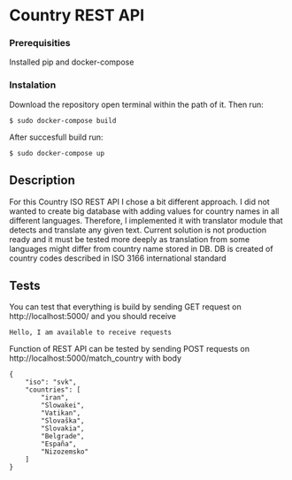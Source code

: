 # Country REST API


### Prerequisities
Installed pip and docker-compose

### Instalation

Download the repository open terminal within the path of it.
Then run:
```
$ sudo docker-compose build
```
After succesfull build run:
```
$ sudo docker-compose up
```

## Description

For this Country ISO REST API I chose a bit different approach.
I did not wanted to create big database with adding values for country names in all different languages.
Therefore, I implemented it with translator module that detects and translate any given text.
Current solution is not production ready and it must be tested more deeply
as translation from some languages might differ from country name stored in DB.
DB is created of country codes described in ISO 3166 international standard

## Tests
You can test that everything is build by sending GET request on http://localhost:5000/
and you should receive 
```
Hello, I am available to receive requests
```
Function of REST API can be tested by sending POST requests on
http://localhost:5000/match_country
with body
```
{
	"iso": "svk",
	"countries": [
		"iran",
		"Slowakei",
		"Vatikan",
		"Slovaška",
		"Slovakia",
		"Belgrade",
		"España",
		"Nizozemsko"
	]
}
